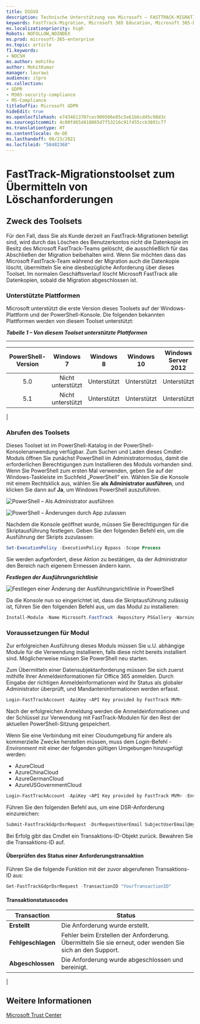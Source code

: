 ```yaml
---
title: DSGVO
description: Technische Unterstützung von Microsoft – FASTTRACK-MIGRATIONSTOOLSET ZUM ÜBERMITTELN VON LÖSCHANFORDERUNGEN
keywords: FastTrack-Migration, Microsoft 365 Education, Microsoft 365-Dokumentation, DSGVO
ms.localizationpriority: high
Robots: NOFOLLOW,NOINDEX
ms.prod: microsoft-365-enterprise
ms.topic: article
f1.keywords:
- NOCSH
ms.author: mohitku
author: MohitKumar
manager: laurawi
audience: itpro
ms.collection:
- GDPR
- M365-security-compliance
- MS-Compliance
titleSuffix: Microsoft GDPR
hideEdit: true
ms.openlocfilehash: e7434613707cec900506e85c5e61b6cd45c98d3c
ms.sourcegitcommit: 4c00fd65d418065d7f53216c91f455ccb3891c77
ms.translationtype: HT
ms.contentlocale: de-DE
ms.lasthandoff: 08/23/2021
ms.locfileid: "58482368"
---
```

# <a name="fasttrack-migration-toolset-for-submitting-delete-request"></a>FastTrack-Migrationstoolset zum Übermitteln von Löschanforderungen

## <a name="toolset-purpose"></a>Zweck des Toolsets

Für den Fall, dass Sie als Kunde derzeit an FastTrack-Migrationen beteiligt sind, wird durch das Löschen des Benutzerkontos nicht die Datenkopie im Besitz des Microsoft FastTrack-Teams gelöscht, die ausschließlich für das Abschließen der Migration beibehalten wird. Wenn Sie möchten dass das Microsoft FastTrack-Team während der Migration auch die Datenkopie löscht, übermitteln Sie eine diesbezügliche Anforderung über dieses Toolset. Im normalen Geschäftsverlauf löscht Microsoft FastTrack alle Datenkopien, sobald die Migration abgeschlossen ist.

### <a name="supported-platforms"></a>Unterstützte Plattformen

Microsoft unterstützt die erste Version dieses Toolsets auf der Windows-Plattform und der PowerShell-Konsole. Die folgenden bekannten Plattformen werden von diesem Toolset unterstützt:

***Tabelle 1 – Von diesem Toolset unterstützte Plattformen***

****

|PowerShell-Version|Windows 7|Windows 8|Windows 10|Windows Server 2012|Windows Server 2016|
|:---:|:---:|:---:|:---:|:---:|:---:|
|5.0|Nicht unterstützt|Unterstützt|Unterstützt|Unterstützt|Unterstützt|
|5.1|Nicht unterstützt|Unterstützt|Unterstützt|Unterstützt|Unterstützt|
|

### <a name="obtaining-the-toolset"></a>Abrufen des Toolsets

Dieses Toolset ist im PowerShell-Katalog in der PowerShell-Konsolenanwendung verfügbar. Zum Suchen und Laden dieses Cmdlet-Moduls öffnen Sie zunächst PowerShell im Administratormodus, damit die erforderlichen Berechtigungen zum Installieren des Moduls vorhanden sind. Wenn Sie PowerShell zum ersten Mal verwenden, geben Sie auf der Windows-Taskleiste im Suchfeld „PowerShell“ ein. Wählen Sie die Konsole mit einem Rechtsklick aus, wählen Sie **als Administrator ausführen**, und klicken Sie dann auf **Ja**, um Windows PowerShell auszuführen.

![PowerShell – Als Administrator ausführen](../media/fasttrack-powershell_image.png)

![PowerShell – Änderungen durch App zulassen](../media/fasttrack-run-powershell_image.png)

Nachdem die Konsole geöffnet wurde, müssen Sie Berechtigungen für die Skriptausführung festlegen. Geben Sie den folgenden Befehl ein, um die Ausführung der Skripts zuzulassen:

```powershell
Set-ExecutionPolicy -ExecutionPolicy Bypass -Scope Process
```

Sie werden aufgefordert, diese Aktion zu bestätigen, da der Administrator den Bereich nach eigenem Ermessen ändern kann.

***Festlegen der Ausführungsrichtlinie***

![Festlegen einer Änderung der Ausführungsrichtlinie in PowerShell](../media/powershell-set-execution-policy_image.png)

Da die Konsole nun so eingerichtet ist, dass die Skriptausführung zulässig ist, führen Sie den folgenden Befehl aus, um das Modul zu installieren:

```powershell
Install-Module -Name Microsoft.FastTrack -Repository PSGallery -WarningAction SilentlyContinue -Force
```

### <a name="prerequisites-for-module"></a>Voraussetzungen für Modul

Zur erfolgreichen Ausführung dieses Moduls müssen Sie u.U. abhängige Module für die Verwendung installieren, falls diese nicht bereits installiert sind. Möglicherweise müssen Sie PowerShell neu starten.

Zum Übermitteln einer Datensubjektanforderung müssen Sie sich zuerst mithilfe Ihrer Anmeldeinformationen für Office 365 anmelden. Durch Eingabe der richtigen Anmeldeinformationen wird Ihr Status als globaler Administrator überprüft, und Mandanteninformationen werden erfasst.

```powershell
Login-FastTrackAccount -ApiKey <API Key provided by FastTrack MVM>
```

Nach der erfolgreichen Anmeldung werden die Anmeldeinformationen und der Schlüssel zur Verwendung mit FastTrack-Modulen für den Rest der aktuellen PowerShell-Sitzung gespeichert.

Wenn Sie eine Verbindung mit einer Cloudumgebung für andere als kommerzielle Zwecke herstellen müssen, muss dem *Login*-Befehl *-Environment* mit einer der folgenden gültigen Umgebungen hinzugefügt werden:

- AzureCloud
- AzureChinaCloud
- AzureGermanCloud
- AzureUSGovernmentCloud

```powershell
Login-FastTrackAccount -ApiKey <API Key provided by FastTrack MVM> -Environment <cloud environment>
```

Führen Sie den folgenden Befehl aus, um eine DSR-Anforderung einzureichen:

```powershell
Submit-FastTrackGdprDsrRequest -DsrRequestUserEmail SubjectUserEmail@mycompany.com
```

Bei Erfolg gibt das Cmdlet ein Transaktions-ID-Objekt zurück. Bewahren Sie die Transaktions-ID auf.

#### <a name="checking-the-status-of-a-request-transaction"></a>Überprüfen des Status einer Anforderungstransaktion

Führen Sie die folgende Funktion mit der zuvor abgerufenen Transaktions-ID aus:

```powershell
Get-FastTrackGdprDsrRequest -TransactionID "YourTransactionID"
```

#### <a name="transaction-status-codes"></a>Transaktionstatuscodes

|Transaction|Status|
|---|---|
|**Erstellt**|Die Anforderung wurde erstellt.|
|**Fehlgeschlagen**|Fehler beim Erstellen der Anforderung. Übermitteln Sie sie erneut, oder wenden Sie sich an den Support.|
|**Abgeschlossen**|Die Anforderung wurde abgeschlossen und bereinigt.|
|

<!-- original version: **Created**  Request has been created<br/>**Failed** Request failed to create, please resubmit, or contact support<br/>**Completed** Request has been completed and sanitized -->

## <a name="learn-more"></a>Weitere Informationen

[Microsoft Trust Center](https://www.microsoft.com/trust-center/privacy/gdpr-overview)
